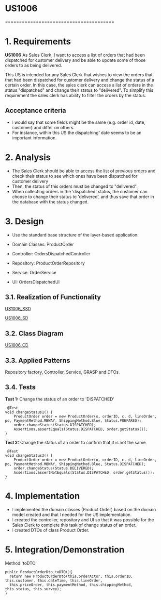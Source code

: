 # US1006
=======================================

# 1. Requirements

**US1006** As Sales Clerk, I want to access a list of orders that had been dispatched for customer delivery and be able to update some of those orders to as being delivered.

This US is intended for any Sales Clerk that wishes to view the orders that that had been dispatched for customer delivery and change the status of a certain order.
In this case, the sales clerk can access a list of orders in the status "dispatched" and change their status to "delivered".
To simplify this requirement the sales clerk has ability to filter the orders by the status.

## Acceptance criteria
* I would say that some fields might be the same (e.g. order id, date, customer) and differ on others.
* For instance, within this US the dispatching' date seems to be an important information.


# 2. Analysis
- The Sales Clerk should be able to access the list of previous orders and check their status to see which ones have been dispatched for customer delivery 
- Then, the status of this orders must be changed to "delivered".
- When collecting orders in the 'dispatched' status, the customer can choose to change their status to 'delivered', and thus save that order in the database
with the status changed.


# 3. Design
*  Use the standard base structure of the layer-based application.

* Domain Classes: ProductOrder
* Controller: OrdersDispatchedController
* Repository: ProductOrderRepository 
* Service: OrderService 
* UI: OrdersDispatchedUI 

## 3.1. Realization of Functionality

[US1006_SSD](US1006_SSD.svg)

[US1006_SD](US1006_SD.svg)

## 3.2. Class Diagram

[US1006_CD](US1006_CD.svg)

## 3.3. Applied Patterns

Repository factory, Controller, Service, GRASP and DTOs.

## 3.4. Tests

**Test 1:** Change the status of an order to 'DISPATCHED'

     @Test
    void changeStatus1() {
        ProductOrder order = new ProductOrder(o, orderID, c, d, lineOrder, po, PaymentMethod.MBWAY, ShippingMethod.Blue, Status.PREPARED);
        order.changeStatus(Status.DISPATCHED);
        Assertions.assertEquals(Status.DISPATCHED, order.getStatus());
    }

**Test 2:** Change the status of an order to confirm that it is not the same
  
     @Test
    void changeStatus3() {
        ProductOrder order = new ProductOrder(o, orderID, c, d, lineOrder, po, PaymentMethod.MBWAY, ShippingMethod.Blue, Status.DISPATCHED);
        order.changeStatus(Status.DELIVERED);
        Assertions.assertNotEquals(Status.DISPATCHED, order.getStatus());
    }
    

# 4. Implementation

* I implemented the domain classes (Product Order) based on the domain model created and that I needed for the US implementation. 
* I created the controller, repository and UI so that it was possible for the Sales Clerk to complete this
  task of change status of an order.
* I created DTOs of class Product Order.


# 5. Integration/Demonstration
Method 'toDTO' 

    public ProductOrderDto toDTO(){
      return new ProductOrderDto(this.orderActor, this.orderID, this.customer, this.dateTime, this.lineOrder,
      this.priceOrder, this.paymentMethod, this.shippingMethod, this.status, this.survey);
    }



